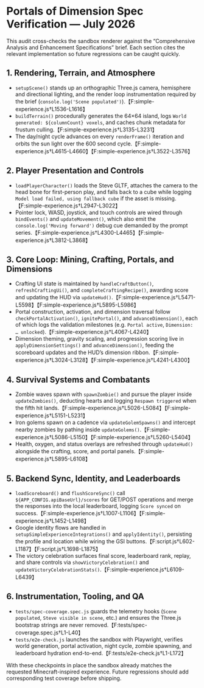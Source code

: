 # Portals of Dimension Spec Verification — July 2026

This audit cross-checks the sandbox renderer against the “Comprehensive Analysis
and Enhancement Specifications” brief. Each section cites the relevant
implementation so future regressions can be caught quickly.

## 1. Rendering, Terrain, and Atmosphere
- `setupScene()` stands up an orthographic Three.js camera, hemisphere and
  directional lighting, and the render loop instrumentation required by the
  brief (`console.log('Scene populated')`).【F:simple-experience.js†L1536-L1616】
- `buildTerrain()` procedurally generates the 64×64 island, logs
  `World generated: ${columnCount} voxels`, and caches chunk metadata for frustum
  culling.【F:simple-experience.js†L3135-L3231】
- The day/night cycle advances on every `renderFrame()` iteration and orbits the
  sun light over the 600 second cycle.【F:simple-experience.js†L4615-L4660】【F:simple-experience.js†L3522-L3576】

## 2. Player Presentation and Controls
- `loadPlayerCharacter()` loads the Steve GLTF, attaches the camera to the head
  bone for first-person play, and falls back to a cube while logging
  `Model load failed, using fallback cube` if the asset is missing.【F:simple-experience.js†L2947-L3022】
- Pointer lock, WASD, joystick, and touch controls are wired through
  `bindEvents()` and `updateMovement()`, which also emit the
  `console.log('Moving forward')` debug cue demanded by the prompt series.【F:simple-experience.js†L4300-L4465】【F:simple-experience.js†L3812-L3868】

## 3. Core Loop: Mining, Crafting, Portals, and Dimensions
- Crafting UI state is maintained by `handleCraftButton()`, `refreshCraftingUi()`,
  and `completeCraftingRecipe()`, awarding score and updating the HUD via
  `updateHud()`.【F:simple-experience.js†L5471-L5598】【F:simple-experience.js†L5895-L5986】
- Portal construction, activation, and dimension traversal follow
  `checkPortalActivation()`, `ignitePortal()`, and `advanceDimension()`, each of
  which logs the validation milestones (e.g. `Portal active`, `Dimension: … unlocked`).【F:simple-experience.js†L4067-L4240】
- Dimension theming, gravity scaling, and progression scoring live in
  `applyDimensionSettings()` and `advanceDimension()`, feeding the scoreboard
  updates and the HUD’s dimension ribbon.【F:simple-experience.js†L3024-L3128】【F:simple-experience.js†L4241-L4300】

## 4. Survival Systems and Combatants
- Zombie waves spawn with `spawnZombie()` and pursue the player inside
  `updateZombies()`, deducting hearts and logging `Respawn triggered` when the
  fifth hit lands.【F:simple-experience.js†L5026-L5084】【F:simple-experience.js†L5151-L5231】
- Iron golems spawn on a cadence via `updateGolemSpawns()` and intercept nearby
  zombies by pathing inside `updateGolems()`.【F:simple-experience.js†L5086-L5150】【F:simple-experience.js†L5260-L5404】
- Health, oxygen, and status overlays are refreshed through
  `updateHud()` alongside the crafting, score, and portal panels.【F:simple-experience.js†L5895-L6108】

## 5. Backend Sync, Identity, and Leaderboards
- `loadScoreboard()` and `flushScoreSync()` call
  `${APP_CONFIG.apiBaseUrl}/scores` for GET/POST operations and merge the
  responses into the local leaderboard, logging `Score synced` on success.【F:simple-experience.js†L1007-L1106】【F:simple-experience.js†L1452-L1498】
- Google identity flows are handled in `setupSimpleExperienceIntegrations()` and
  `applyIdentity()`, persisting the profile and location while wiring the GSI
  buttons.【F:script.js†L602-L1187】【F:script.js†L1698-L1875】
- The victory celebration surfaces final score, leaderboard rank, replay, and
  share controls via `showVictoryCelebration()` and
  `updateVictoryCelebrationStats()`.【F:simple-experience.js†L6109-L6439】

## 6. Instrumentation, Tooling, and QA
- `tests/spec-coverage.spec.js` guards the telemetry hooks (`Scene populated`,
  `Steve visible in scene`, etc.) and ensures the Three.js bootstrap strings are
  never removed.【F:tests/spec-coverage.spec.js†L1-L40】
- `tests/e2e-check.js` launches the sandbox with Playwright, verifies world
  generation, portal activation, night cycle, zombie spawning, and leaderboard
  hydration end-to-end.【F:tests/e2e-check.js†L1-L172】

With these checkpoints in place the sandbox already matches the requested
Minecraft-inspired experience. Future regressions should add corresponding test
coverage before shipping.
